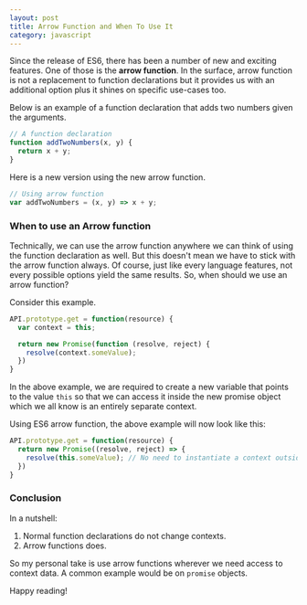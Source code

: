 ```yaml
---
layout: post
title: Arrow Function and When To Use It
category: javascript
---
```


Since the release of ES6, there has been a number of new and exciting features. One of those is the
**arrow function**. In the surface, arrow function is not a replacement to function declarations but
it provides us with an additional option plus it shines on specific use-cases too.

<!--break-->

Below is an example of a function declaration that adds two numbers given the
arguments.

```javascript
// A function declaration
function addTwoNumbers(x, y) {
  return x + y;
}
```

Here is a new version using the new arrow function.

```javascript
// Using arrow function
var addTwoNumbers = (x, y) => x + y;
```

### When to use an Arrow function

Technically, we can use the arrow function anywhere we can think of using the function declaration as
well. But this doesn't mean we have to stick with the arrow function always. Of course, just like
every language features, not every possible options yield the same results. So, when should we use an arrow function?

Consider this example.

```javascript
API.prototype.get = function(resource) {
  var context = this;

  return new Promise(function (resolve, reject) {
    resolve(context.someValue);
  })
}
```

In the above example, we are required to create a new variable that points to the value `this` so that we can access it
inside the new promise object which we all know is an entirely separate context.

Using ES6 arrow function, the above example will now look like this:

```javascript
API.prototype.get = function(resource) {
  return new Promise((resolve, reject) => {
    resolve(this.someValue); // No need to instantiate a context outside.
  })
}
```

### Conclusion

In a nutshell:

1. Normal function declarations do not change contexts.
2. Arrow functions does.

So my personal take is use arrow functions wherever we need access to context data. A common example would be
on `promise` objects.

Happy reading!
